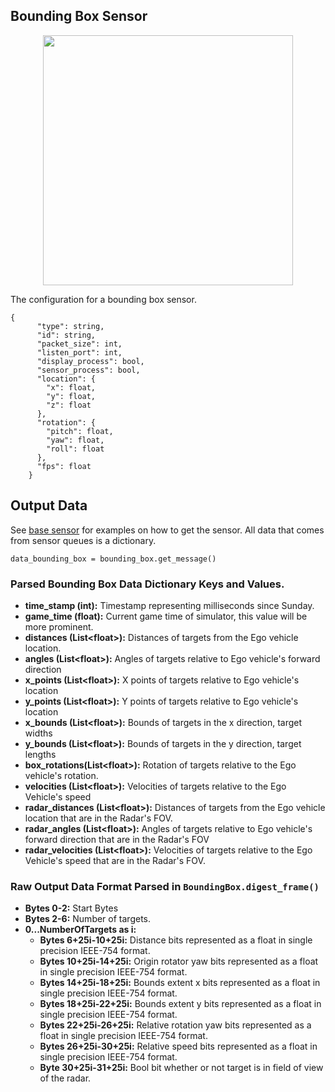 ## Bounding Box Sensor
<p align="center">
<img src="https://github.com/monoDriveIO/Client/raw/master/WikiPhotos/boundingboxsensor.PNG" width="400"  />
</p>

The configuration for a bounding box sensor.

```
{
      "type": string,
      "id": string,
      "packet_size": int,
      "listen_port": int,
      "display_process": bool,
      "sensor_process": bool,
      "location": {
        "x": float,
        "y": float,
        "z": float
      },
      "rotation": {
        "pitch": float,
        "yaw": float,
        "roll": float
      },
      "fps": float
    }
```

## Output Data
See [base sensor](Common.md) for examples on how to get the sensor. All data that comes from sensor queues is a dictionary.

`data_bounding_box = bounding_box.get_message()`

### Parsed Bounding Box Data Dictionary Keys and Values.

- **time_stamp (int):** Timestamp representing milliseconds since Sunday.
- **game_time (float):** Current game time of simulator, this value will be more prominent.
- **distances (List<float<float>>):** Distances of targets from the Ego vehicle location.
- **angles (List<float<float>>):** Angles of targets relative to Ego vehicle's forward direction
- **x_points (List<float<float>>):** X points of targets relative to Ego vehicle's location
- **y_points (List<float<float>>):** Y points of targets relative to Ego vehicle's location
- **x_bounds (List<float<float>>):** Bounds of targets in the x direction, target widths
- **y_bounds (List<float<float>>):** Bounds of targets in the y direction, target lengths
- **box_rotations(List<float<float>>):** Rotation of targets relative to the Ego vehicle's rotation.
- **velocities (List<float<float>>):** Velocities of targets relative to the Ego Vehicle's speed
- **radar_distances (List<float<float>>):** Distances of targets from the Ego vehicle location that are in the Radar's FOV.
- **radar_angles (List<float<float>>):** Angles of targets relative to Ego vehicle's forward direction that are in the Radar's FOV
- **radar_velocities (List<float<float>>):** Velocities of targets relative to the Ego Vehicle's speed that are in the Radar's FOV.

### Raw Output Data Format Parsed in `BoundingBox.digest_frame()`

- **Bytes 0-2:** Start Bytes
- **Bytes 2-6:** Number of targets.
- **0...NumberOfTargets as i:**
  - **Bytes 6+25i-10+25i:** Distance bits represented as a float in single precision IEEE-754 format.
  - **Bytes 10+25i-14+25i:** Origin rotator yaw bits represented as a float in single precision IEEE-754 format.
  - **Bytes 14+25i-18+25i:** Bounds extent x bits represented as a float in single precision IEEE-754 format.
  - **Bytes 18+25i-22+25i:** Bounds extent y bits represented as a float in single precision IEEE-754 format.
  - **Bytes 22+25i-26+25i:** Relative rotation yaw bits represented as a float in single precision IEEE-754 format.
  - **Bytes 26+25i-30+25i:** Relative speed bits represented as a float in single precision IEEE-754 format.
  - **Byte 30+25i-31+25i:** Bool bit whether or not target is in field of view of the radar.